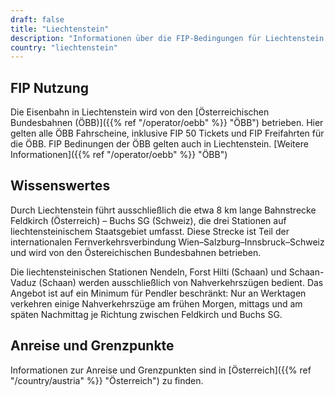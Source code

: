 ```yaml
---
draft: false
title: "Liechtenstein"
description: "Informationen über die FIP-Bedingungen für Liechtenstein und für welche Betreiber Vergünstigungen genutzt werden können."
country: "liechtenstein"
---
```


## FIP Nutzung

Die Eisenbahn in Liechtenstein wird von den [Österreichischen Bundesbahnen (ÖBB)]({{% ref "/operator/oebb" %}} "ÖBB") betrieben. Hier gelten alle ÖBB Fahrscheine, inklusive FIP 50 Tickets und FIP Freifahrten für die ÖBB. FIP Bedinungen der ÖBB gelten auch in Liechtenstein. [Weitere Informationen]({{% ref "/operator/oebb" %}} "ÖBB")

## Wissenswertes

Durch Liechtenstein führt ausschließlich die etwa 8 km lange Bahnstrecke Feldkirch (Österreich) – Buchs SG (Schweiz), die drei Stationen auf liechtensteinischem Staatsgebiet umfasst. Diese Strecke ist Teil der internationalen Fernverkehrsverbindung Wien–Salzburg–Innsbruck–Schweiz und wird von den Östereichischen Bundesbahnen betrieben.

Die liechtensteinischen Stationen Nendeln, Forst Hilti (Schaan) und Schaan-Vaduz (Schaan) werden ausschließlich von Nahverkehrszügen bedient. Das Angebot ist auf ein Minimum für Pendler beschränkt: Nur an Werktagen verkehren einige Nahverkehrszüge am frühen Morgen, mittags und am späten Nachmittag je Richtung zwischen Feldkirch und Buchs SG.

## Anreise und Grenzpunkte

Informationen zur Anreise und Grenzpunkten sind in [Österreich]({{% ref "/country/austria" %}} "Österreich") zu finden.

